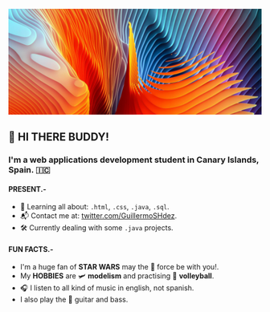 <p align-items="center">
  <img src="https://github.com/GuillermoSH/1oDAW/blob/main/Imagenes/293163-ultrawide-abstract.jpg" title="Imagen Fondo Perfil" alt="Imagen Fondo Perfil">
</p>

## 🤘 HI THERE BUDDY!
### I'm a web applications development student in Canary Islands, Spain. 🇮🇨
#### PRESENT.-
- 🌱 Learning all about: `.html`, `.css`, `.java`, `.sql`.
- 📬 Contact me at: [twitter.com/GuillermoSHdez](twitter.com/GuillermoSHdez).
- 🛠️ Currently dealing with some `.java` projects.
#### FUN FACTS.-
- I'm a huge fan of **STAR WARS** may the 🦾 force be with you!.
- My **HOBBIES** are 🛩️ **modelism** and practising 🏐 **volleyball**.
- 🎧 I listen to all kind of music in english, not spanish.
- I also play the 🎸 guitar and bass.
